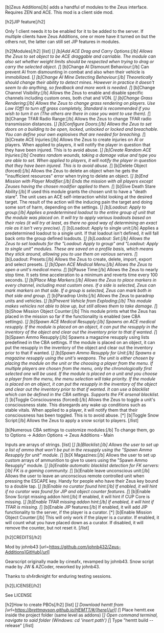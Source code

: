[b]Zeus Additions[/b] adds a handful of modules to the Zeus interface. Requires ZEN and ACE. This mod is a client side mod.

[h2]JIP feature[/h2]

Only 1 client needs it to be enabled for it to be added to the server. If multiple clients have Zeus Additions, one or more have it turned on but the others not, the latter can still set JIP features in modules.

[h2]Modules[/h2]
[list]
[*] [b]Add ACE Drag and Carry Options:[/b] Allows the Zeus to set object to be ACE draggable and carriable. The module can also set whether weight limits should be respected when trying to drag or carry the selected object.
[*] [b]Change AI Dismount Behaviour:[/b] Can prevent AI from dismounting in combat and also when their vehicle is immobilized.
[*] [b]Change AI Mine Detecting Behaviour:[/b] Theoretically should change their ability to detect mines. However in practice it doesn't seem to do anything, so feedback and more work is needed.
[*] [b]Change Channel Visibility:[/b] Allows the Zeus to enable and disable specific channels including custom ones, both chat and VON.
[*] [b]Change Grass Rendering:[/b] Allows the Zeus to change grass rendering on players. Use Low (Off) to turn off grass completely, Standard is recommended if you wish to turn it on (The others are there in case you want to use them).
[*] [b]Change TFAR Radio Range:[/b] Allows the Zeus to change TFAR radio transmission distances.
[*] [b]Configure Doors:[/b] Allows the Zeus to set doors on a building to be open, locked, unlocked or locked and breachable. You can define your own explosives that are needed for breaching.
[*] [b]Create ACE Injuries:[/b] Allows the Zeus to create injuries on AI or players. When applied to players, it will notify the player in question that they have been injured. This is to avoid abuse.
[*] [b]Create Random ACE Injuries:[/b] Creates random wounds, taking a damage value and type you are able to set. When applied to players, it will notify the player in question that they have been injured. This is to avoid abuse.
[*] [b]Delete Object (forced):[/b] Allows the Zeus to delete an object when he gets the "insufficient resources" error when trying to delete an object.
[*] [b]End Mission with Player Modifier:[/b] Ends the mission with all players except Zeuses having the chosen modifier applied to them.
[*] [b]Give Death Stare Ability:[/b] If used this module grants the chosen unit to have a "death stare". The unit uses an ACE self-interaction whilst looking at the desired target. The result of the action will the inducing pain the target and doing some sort of harm, depending on the settings.
[*] [b]Loadout: Apply to group:[/b] Applies a predetermined loadout to the entire group of unit that the module was placed on. It will try to apply various loadouts based on their roles (it will try at least, as there no good way of determining an exact role as it isn't very precise).
[*] [b]Loadout: Apply to single unit:[/b] Applies a predetermined loadout to a single unit. If that loadout isn't defined, it will fall back onto the group defined loadouts.
[*] [b]Loadout: Set:[/b] Allows the Zeus to set loadouts for the "Loadout: Apply to group" and "Loadout: Apply to single unit" modules. These are saved on a profile basis, which means they stick around, allowing you to use them on various servers.
[*] [b]Loadout: Presets:[/b] Allows the Zeus to create, delete, import, export and select presets.
[*] [b]Open ACE Medical Menu:[/b] Allows the Zeus to open a unit's medical menu.
[*] [b]Pause Time:[/b] Allows the Zeus to nearly stop time. It sets time acceleration to a minimum and reverts time every 100 seconds.
[*] [b]Place Map Markers:[/b] Allows the Zeus to place markers in every channel, including most custom ones. If a side is selected, Zeus can mark markers on that side. If a group is selected, Zeus can mark both in that side and group.
[*] [b]Paradrop Units:[/b] Allows the Zeus to paradrop units and vehicles.
[*] [b]Prevent Vehicle from Exploding:[/b] This module makes vehicles not able to blow up, but still allows them to take damage.
[*] [b]Show Mission Object Counter:[/b] This module prints what the Zeus has placed in the mission so far if the functionality is enabled (see CBA settings).
[*] [b]Spawn ACE Medical Resupply:[/b] Spawns an ACE medical resupply. If the module is placed on an object, it can put the resupply in the inventory of the object and clear out the inventory prior to that if wanted.
[*] [b]Spawn Ammo Resupply:[/b] Spawns a magazine resupply using lists predefined in the CBA settings. If the module is placed on an object, it can put the resupply in the inventory of the object and clear out the inventory prior to that if wanted.
[*] [b]Spawn Ammo Resupply for Unit:[/b] Spawns a magazine resupply using the unit's weapons. The unit is either chosen by placing the module on the unit or the choosing a player from the menu. If multiple players are chosen from the menu, only the chronologically first selected one will be used. If the module is placed on a unit and you choose a player from the menu, the menu selection will take priority. If the module is placed on an object, it can put the resupply in the inventory of the object and clear out the inventory prior to that if wanted. It can use a blacklist which can be defined in the CBA settings. Supports the FK arsenal blacklist.
[*] [b]Toggle Consciousness (forced):[/b] Allows the Zeus to toggle a unit's consciousness state. This disregards any wake up conditions such as stable vitals. When applied to a player, it will notify them that their consciousness has been toggled. This is to avoid abuse.
[*] [b]Toggle Snow Script:[/b] Allows the Zeus to apply a snow script to players.
[/list]

[b]Numerous CBA settings to customize modules:[/b] To change them, go to Options -> Addon Options -> Zeus Additions - Main

Inputs are arrays of strings.
[list]
[*] [b]Blacklist:[/b] Allows the user to set up a list of ammo that won't be put in the resupply using the "Spawn Ammo Resupply for unit" module.
[*] [b]X Magazines:[/b] Allows the user to set up custom arrays of ammunition to give to users using the "Spawn Ammo Resupply" module.
[*] [b]Enable automatic blacklist detection for FK servers:[/b] FK is a gaming community.
[*] [b]Enable leave unconscious unit:[/b] Allows the user to leave an unconscious remote controlled unit when pressing the ESCAPE key. Handy for people who have their Zeus key bound to a double tap.
[*] [b]Enable no curator found hint:[/b] If enabled, it will hint if no curator was found for JIP and object counter features.
[*] [b]Enable Snow Script missing addon hint:[/b] If enabled, it will hint if CUP Core is missing.
[*] [b]Enable TFAR missing addon hint:[/b] If enabled, it will hint if TFAR is missing.
[*] [b]Enable JIP features:[/b] If enabled, it will add JIP functionality to the server, if the player is a curator.
[*] [b]Enable Mission Object Counter:[/b] This will only work if the player is a curator. If enabled, it will count what you have placed down as a curator. If disabled, it will remove the counter, but not reset it.
[/list]

[h2]CREDITS[/h2]

Mod by johnb43
[url=https://github.com/johnb432/Zeus-Additions]GitHub[/url]

Gearscript originally made by cineafx, revamped by johnb43.
Snow script made by JW & AZCoder, reworked by johnb43.

Thanks to sh4rdknight for enduring testing sessions.

[h2]LICENSE[/h2]

See LICENSE

[h2]How to create PBOs[/h2]
[list]
[*] Download hemtt from [url=https://brettmayson.github.io/HEMTT/#/]here[/url]
[*] Place hemtt.exe inside the project folder (same level as addons)
[*] Open command terminal, navigate to said folder (Windows: cd 'insert path')
[*] Type "hemtt build --release"
[/list]
